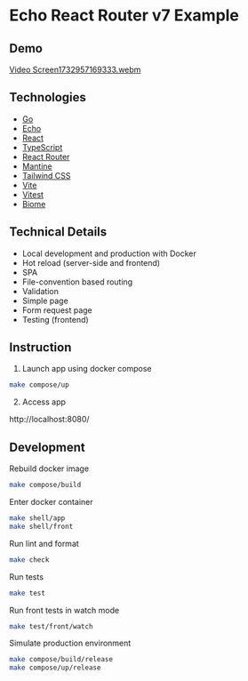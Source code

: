 # Echo React Router v7 Example

## Demo

[Video Screen1732957169333.webm](https://github.com/user-attachments/assets/400160f7-fd6e-4f9c-8869-64fa97ae0250)

## Technologies

- [Go](https://go.dev/)
- [Echo](https://echo.labstack.com/)
- [React](https://react.dev/)
- [TypeScript](https://www.typescriptlang.org/)
- [React Router](https://reactrouter.com/)
- [Mantine](https://mantine.dev/)
- [Tailwind CSS](https://tailwindcss.com/)
- [Vite](https://vite.dev/)
- [Vitest](https://vitest.dev/)
- [Biome](https://biomejs.dev/)

## Technical Details

- Local development and production with Docker
- Hot reload (server-side and frontend)
- SPA
- File-convention based routing
- Validation
- Simple page
- Form request page
- Testing (frontend)

## Instruction

1. Launch app using docker compose

```bash
make compose/up
```

2. Access app

http://localhost:8080/

## Development

Rebuild docker image

```bash
make compose/build
```

Enter docker container

````bash
make shell/app
make shell/front
````

Run lint and format

```bash
make check
```

Run tests

```bash
make test
```

Run front tests in watch mode

```bash
make test/front/watch
````

Simulate production environment

```bash
make compose/build/release
make compose/up/release
```
